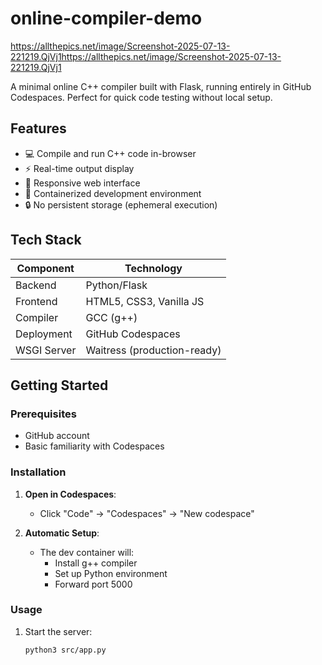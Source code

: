 # online-compiler-demo

https://allthepics.net/image/Screenshot-2025-07-13-221219.QjVj1https://allthepics.net/image/Screenshot-2025-07-13-221219.QjVj1

A minimal online C++ compiler built with Flask, running entirely in GitHub Codespaces. Perfect for quick code testing without local setup.

## Features

- 💻 Compile and run C++ code in-browser
- ⚡ Real-time output display
- 📱 Responsive web interface
- 🐳 Containerized development environment
- 🔒 No persistent storage (ephemeral execution)

## Tech Stack

| Component       | Technology |
|----------------|------------|
| Backend        | Python/Flask |
| Frontend       | HTML5, CSS3, Vanilla JS |
| Compiler       | GCC (g++) |
| Deployment     | GitHub Codespaces |
| WSGI Server    | Waitress (production-ready) |

## Getting Started

### Prerequisites
- GitHub account
- Basic familiarity with Codespaces

### Installation
1. **Open in Codespaces**:
   - Click "Code" → "Codespaces" → "New codespace"
   
2. **Automatic Setup**:
   - The dev container will:
     - Install g++ compiler
     - Set up Python environment
     - Forward port 5000

### Usage
1. Start the server:
   ```bash
   python3 src/app.py